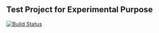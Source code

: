 Test Project for Experimental Purpose
-------------------------------------
[![Build Status](https://travis-ci.org/sai-pullabhotla/test.svg?branch=master)](https://travis-ci.org/sai-pullabhotla/test)
 
